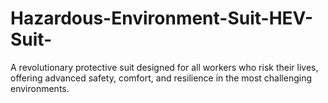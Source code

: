 # Hazardous-Environment-Suit-HEV-Suit-
A revolutionary protective suit designed for all workers who risk their lives, offering advanced safety, comfort, and resilience in the most challenging environments.
